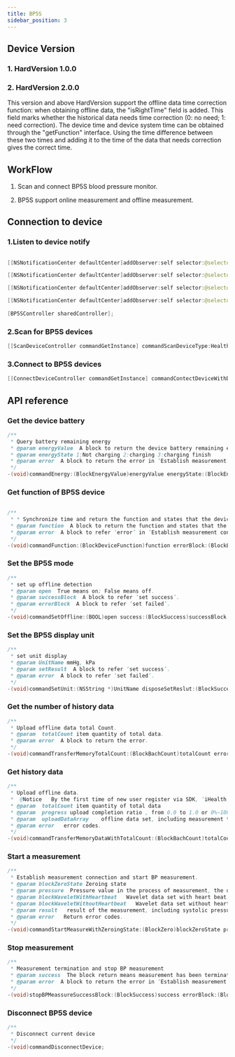 ```yaml
---
title: BP5S
sidebar_position: 3
---
```


## Device Version

### 1. HardVersion 1.0.0

### 2. HardVersion 2.0.0
This version and above HardVersion support the offline data time correction function: when obtaining offline data, the "isRightTime" field is added. This field marks whether the historical data needs time correction (0: no need; 1: need correction). The device time and device system time can be obtained through the "getFunction" interface. Using the time difference between these two times and adding it to the time of the data that needs correction gives the correct time.

## WorkFlow

1. Scan and connect BP5S blood pressure monitor.

2. BP5S support online measurement and offline measurement.

## Connection to device

### 1.Listen to device notify

```java

[[NSNotificationCenter defaultCenter]addObserver:self selector:@selector(DeviceDiscover:) name:BP5SDiscover object:nil];

[[NSNotificationCenter defaultCenter]addObserver:self selector:@selector(DeviceConnectFail:) name:BP5SConnectFailed object:nil];

[[NSNotificationCenter defaultCenter]addObserver:self selector:@selector(DeviceConnect:) name:BP5SConnectNoti object:nil];

[[NSNotificationCenter defaultCenter]addObserver:self selector:@selector(DeviceDisConnect:) name:BP5SDisConnectNoti object:nil];
        
[BP5SController sharedController];
```

### 2.Scan for BP5S devices

```java
[[ScanDeviceController commandGetInstance] commandScanDeviceType:HealthDeviceType_BP5S];
```

### 3.Connect to BP5S devices

```java
[[ConnectDeviceController commandGetInstance] commandContectDeviceWithDeviceType:HealthDeviceType_BP5S andSerialNub:deviceMac];
```

## API reference

### Get the device battery

```java
/**
 * Query battery remaining energy
 * @param energyValue  A block to return the device battery remaining energy percentage, ‘80’ stands for 80%.
 * @param energyState 1:Not charging 2:charging 3:charging finish
 * @param error  A block to return the error in ‘Establish measurement connection’.
 */
-(void)commandEnergy:(BlockEnergyValue)energyValue energyState:(BlockEnergyState)energyState errorBlock:(BlockError)error;
```

### Get function of BP5S device

```java

/**
 * * Synchronize time and return the function and states that the device supports
 * @param function  A block to return the function and states that the device supports,judge if the device supports the function of up Air Measurement, arm Measurement,the last operation status,the max memory capacity, HSD, Offline Memory, mutable Groups Upload, Self Upgrade. ‘True’ means yes or on, ‘False’ means no or off.
 * @param error  A block to refer ‘error’ in ‘Establish measurement connection’ in BP5S.
 */
-(void)commandFunction:(BlockDeviceFunction)function errorBlock:(BlockError)error;
```

### Set the BP5S mode

```java
/**
 * set up offline detection
 * @param open  True means on; False means off.
 * @param successBlock  A block to refer ‘set success’.
 * @param errorBlock  A block to refer ‘set failed’.
 */
-(void)commandSetOffline:(BOOL)open success:(BlockSuccess)successBlock error:(BlockError)errorBlock;
```

### Set the BP5S display unit

```java
/**
 * set unit display
 * @param UnitName mmHg, kPa
 * @param setResult  A block to refer ‘set success’.
 * @param error  A block to refer ‘set failed’.
 */
-(void)commandSetUnit:(NSString *)UnitName disposeSetReslut:(BlockSuccess)setResult errorBlock:(BlockError)error;
```

### Get the number of history data

```java
/**
 * Upload offline data total Count.
 * @param  totalCount item quantity of total data.
 * @param error  A block to return the error.
 */
-(void)commandTransferMemoryTotalCount:(BlockBachCount)totalCount errorBlock:(BlockError)error;
```

### Get history data

```java
/**
 * Upload offline data.
 *  @Notice   By the first time of new user register via SDK, ‘iHealth disclaimer’ will pop up automatically, and require the user agrees to continue. SDK application requires Internet connection; there is 10-day tryout if SDK cannot connect Internet, SDK is fully functional during tryout period, but will be terminated without verification through Internet after 10 days.
 * @param  totalCount item quantity of total data
 * @param  progress upload completion ratio , from 0.0 to 1.0 or 0%~100％, 100% means upload completed.
 * @param  uploadDataArray    offline data set, including measurement time, systolic pressure, diastolic pressure, pulse rate, irregular judgment,scheme ID,body movement flag. corresponding KEY as time, sys, dia, heartRate, irregular,schemeID,bodyMovementFlg.
 * @param error   error codes.
 */
-(void)commandTransferMemoryDataWithTotalCount:(BlockBachCount)totalCount progress:(BlockBachProgress)progress dataArray:(BlockBachArray)uploadDataArray errorBlock:(BlockError)error;
```

### Start a measurement

```java
/**
 * Establish measurement connection and start BP measurement.
 * @param blockZeroState Zeroing state
 * @param pressure  Pressure value in the process of measurement, the unit is ‘mmHg’.
 * @param blockWaveletWithHeartbeat   Wavelet data set with heart beat.
 * @param blockWaveletWithoutHeartbeat   Wavelet data set without heart beat.
 * @param result   result of the measurement, including systolic pressure, diastolic pressure, pulse rate and irregular judgment. Relevant key: time, sys, dia, heartRate, irregular. irregular will be 0 or 1.
 * @param error   Return error codes.
 */
-(void)commandStartMeasureWithZeroingState:(BlockZero)blockZeroState pressure:(BlockPressure)pressure waveletWithHeartbeat:(BlockWavelet)blockWaveletWithHeartbeat waveletWithoutHeartbeat:(BlockWavelet)blockWaveletWithoutHeartbeat  result:(BlockMeasureResult)result errorBlock:(BlockError)error;
```

### Stop measurement

```java
/**
 * Measurement termination and stop BP measurement
 * @param success  The block return means measurement has been terminated.
 * @param error  A block to return the error in ‘Establish measurement connection’ in BP.
 */
-(void)stopBPMeassureSuccessBlock:(BlockSuccess)success errorBlock:(BlockError)error;
```

### Disconnect BP5S device

```java
/**
 * Disconnect current device
 */
-(void)commandDisconnectDevice;
```
